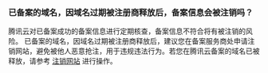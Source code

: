 ### 已备案的域名，因域名过期被注册商释放后，备案信息会被注销吗？
腾讯云对已备案成功的备案信息进行定期核查，备案信息不符合将有被注销的风险。
已备案的域名，因域名过期被注册商释放后，建议您在备案服务商处申请注销网站，避免被他人恶意抢注，用于违规违法行为。若您在腾讯云备案的域名已被释放，请参考 [注销网站](https://cloud.tencent.com/document/product/243/37409) 进行操作。
